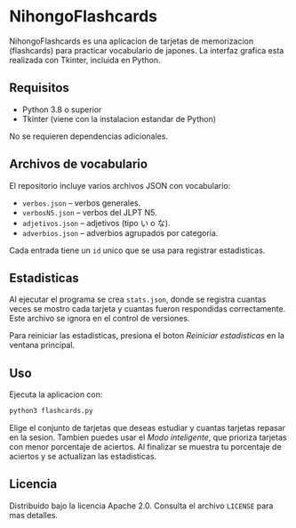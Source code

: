 # NihongoFlashcards

NihongoFlashcards es una aplicacion de tarjetas de memorizacion (flashcards) para practicar vocabulario de japones. La interfaz grafica esta realizada con Tkinter, incluida en Python.

## Requisitos

- Python 3.8 o superior
- Tkinter (viene con la instalacion estandar de Python)

No se requieren dependencias adicionales.

## Archivos de vocabulario

El repositorio incluye varios archivos JSON con vocabulario:

- `verbos.json` – verbos generales.
- `verbosN5.json` – verbos del JLPT N5.
- `adjetivos.json` – adjetivos (tipo い o な).
- `adverbios.json` – adverbios agrupados por categoria.

Cada entrada tiene un `id` unico que se usa para registrar estadisticas.

## Estadisticas

Al ejecutar el programa se crea `stats.json`, donde se registra cuantas veces se mostro cada tarjeta y cuantas fueron respondidas correctamente. Este archivo se ignora en el control de versiones.

Para reiniciar las estadisticas, presiona el boton *Reiniciar estadisticas* en la ventana principal.

## Uso

Ejecuta la aplicacion con:

```bash
python3 flashcards.py
```

Elige el conjunto de tarjetas que deseas estudiar y cuantas tarjetas repasar en la sesion. Tambien puedes usar el *Modo inteligente*, que prioriza tarjetas con menor porcentaje de aciertos. Al finalizar se muestra tu porcentaje de aciertos y se actualizan las estadisticas.

## Licencia

Distribuido bajo la licencia Apache 2.0. Consulta el archivo `LICENSE` para mas detalles.
